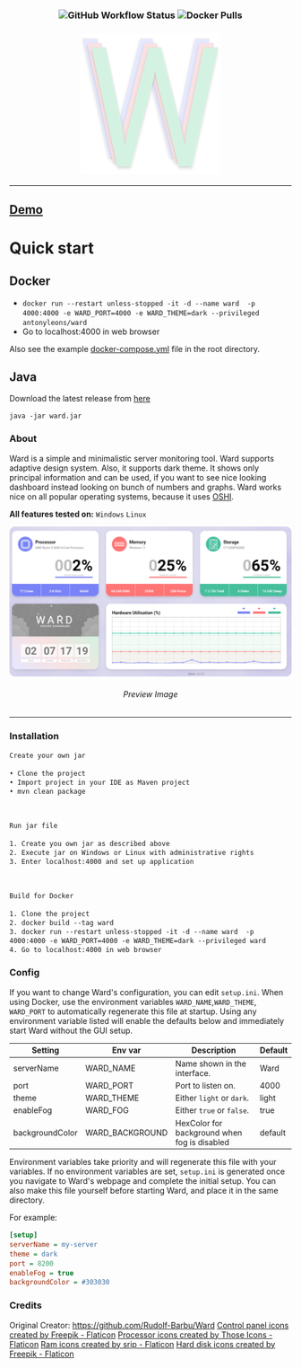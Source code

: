 <h3 align = "center">
<img alt="GitHub Workflow Status" src="https://img.shields.io/github/actions/workflow/status/AntonyLeons/ward/docker-image.yml">
<img alt="Docker Pulls" src="https://img.shields.io/docker/pulls/antonyleons/ward?style=plastic">
</h3>
<h3 align = "center">
    <img src = "images/logo.png" alt = "Logo" />
</h3>

---

## [Demo](https://status.leons.dev)

# Quick start

## Docker

* `docker run --restart unless-stopped -it -d --name ward  -p 4000:4000 -e WARD_PORT=4000 -e WARD_THEME=dark --privileged antonyleons/ward`
* Go to localhost:4000 in web browser

Also see the example [docker-compose.yml](https://github.com/AntonyLeons/Ward/blob/main/docker-compose.yml) file in the root directory.

## Java

Download the latest release from [here](https://github.com/AntonyLeons/Ward/releases/latest)

```console
java -jar ward.jar
```

### About

Ward is a simple and minimalistic server monitoring tool. Ward supports adaptive design system. Also, it supports dark theme.
It shows only principal information and can be used, if you want to see nice looking dashboard instead looking on bunch of numbers and graphs.
Ward works nice on all popular operating systems, because it uses [OSHI](https://github.com/oshi/oshi).

**All features tested on:** `Windows` `Linux`

<p align = "center">
    <img src = "images/preview.png" alt = "Preview Image" />
    <h6 align = "center">Preview Image</h6>
</p>

---

### Installation

    Create your own jar

    • Clone the project
    • Import project in your IDE as Maven project
    • mvn clean package

<br>

    Run jar file

    1. Create you own jar as described above
    2. Execute jar on Windows or Linux with administrative rights
    3. Enter localhost:4000 and set up application

<br>

    Build for Docker

    1. Clone the project
    2. docker build --tag ward
    3. docker run --restart unless-stopped -it -d --name ward  -p 4000:4000 -e WARD_PORT=4000 -e WARD_THEME=dark --privileged ward
    4. Go to localhost:4000 in web browser

### Config

If you want to change Ward's configuration, you can edit `setup.ini`. When using Docker, use the environment variables `WARD_NAME`,`WARD_THEME`, `WARD_PORT` to automatically regenerate this file at startup. Using any environment variable listed will enable the defaults below and immediately start Ward without the GUI setup.

| Setting         | Env var         | Description                                  | Default |
|-----------------|-----------------|----------------------------------------------|---------|
| serverName      | WARD_NAME       | Name shown in the interface.                 | Ward    |
| port            | WARD_PORT       | Port to listen on.                           | 4000    |
| theme           | WARD_THEME      | Either `light` or `dark`.                    | light   |
| enableFog       | WARD_FOG        | Either `true` or `false`.                    | true    |
| backgroundColor | WARD_BACKGROUND | HexColor for background when fog is disabled | default |

Environment variables take priority and will regenerate this file with your variables. If no environment variables are set, `setup.ini` is generated once you navigate to Ward's webpage and complete the initial setup. You can also make this file yourself before starting Ward, and place it in the same directory.

For example:

```ini
[setup]
serverName = my-server
theme = dark
port = 8200
enableFog = true
backgroundColor = #303030
```

### Credits

Original Creator: <https://github.com/Rudolf-Barbu/Ward>
<a href="https://www.flaticon.com/free-icons/control-panel" title="control panel icons">Control panel icons created by Freepik - Flaticon</a>
<a href="https://www.flaticon.com/free-icons/processor" title="processor icons">Processor icons created by Those Icons - Flaticon</a>
<a href="https://www.flaticon.com/free-icons/ram" title="ram icons">Ram icons created by srip - Flaticon</a>
<a href="https://www.flaticon.com/free-icons/hard-disk" title="hard disk icons">Hard disk icons created by Freepik - Flaticon</a>
